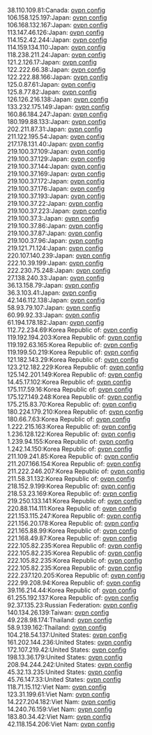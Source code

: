 38.110.109.81:Canada: [ovpn config](vpn/38_110_109_81.ovpn)  
106.158.125.197:Japan: [ovpn config](vpn/106_158_125_197.ovpn)  
106.168.132.167:Japan: [ovpn config](vpn/106_168_132_167.ovpn)  
113.147.46.126:Japan: [ovpn config](vpn/113_147_46_126.ovpn)  
114.152.42.244:Japan: [ovpn config](vpn/114_152_42_244.ovpn)  
114.159.134.110:Japan: [ovpn config](vpn/114_159_134_110.ovpn)  
118.238.211.24:Japan: [ovpn config](vpn/118_238_211_24.ovpn)  
121.2.126.17:Japan: [ovpn config](vpn/121_2_126_17.ovpn)  
122.222.66.38:Japan: [ovpn config](vpn/122_222_66_38.ovpn)  
122.222.88.166:Japan: [ovpn config](vpn/122_222_88_166.ovpn)  
125.0.87.61:Japan: [ovpn config](vpn/125_0_87_61.ovpn)  
125.8.77.82:Japan: [ovpn config](vpn/125_8_77_82.ovpn)  
126.126.216.138:Japan: [ovpn config](vpn/126_126_216_138.ovpn)  
133.232.175.149:Japan: [ovpn config](vpn/133_232_175_149.ovpn)  
160.86.184.247:Japan: [ovpn config](vpn/160_86_184_247.ovpn)  
180.199.88.133:Japan: [ovpn config](vpn/180_199_88_133.ovpn)  
202.211.87.31:Japan: [ovpn config](vpn/202_211_87_31.ovpn)  
211.122.195.54:Japan: [ovpn config](vpn/211_122_195_54.ovpn)  
217.178.131.40:Japan: [ovpn config](vpn/217_178_131_40.ovpn)  
219.100.37.109:Japan: [ovpn config](vpn/219_100_37_109.ovpn)  
219.100.37.129:Japan: [ovpn config](vpn/219_100_37_129.ovpn)  
219.100.37.144:Japan: [ovpn config](vpn/219_100_37_144.ovpn)  
219.100.37.169:Japan: [ovpn config](vpn/219_100_37_169.ovpn)  
219.100.37.172:Japan: [ovpn config](vpn/219_100_37_172.ovpn)  
219.100.37.176:Japan: [ovpn config](vpn/219_100_37_176.ovpn)  
219.100.37.193:Japan: [ovpn config](vpn/219_100_37_193.ovpn)  
219.100.37.22:Japan: [ovpn config](vpn/219_100_37_22.ovpn)  
219.100.37.223:Japan: [ovpn config](vpn/219_100_37_223.ovpn)  
219.100.37.3:Japan: [ovpn config](vpn/219_100_37_3.ovpn)  
219.100.37.86:Japan: [ovpn config](vpn/219_100_37_86.ovpn)  
219.100.37.87:Japan: [ovpn config](vpn/219_100_37_87.ovpn)  
219.100.37.96:Japan: [ovpn config](vpn/219_100_37_96.ovpn)  
219.121.71.124:Japan: [ovpn config](vpn/219_121_71_124.ovpn)  
220.107.140.239:Japan: [ovpn config](vpn/220_107_140_239.ovpn)  
222.10.39.199:Japan: [ovpn config](vpn/222_10_39_199.ovpn)  
222.230.75.248:Japan: [ovpn config](vpn/222_230_75_248.ovpn)  
27.138.240.33:Japan: [ovpn config](vpn/27_138_240_33.ovpn)  
36.13.158.79:Japan: [ovpn config](vpn/36_13_158_79.ovpn)  
36.3.103.41:Japan: [ovpn config](vpn/36_3_103_41.ovpn)  
42.146.112.138:Japan: [ovpn config](vpn/42_146_112_138.ovpn)  
58.93.79.107:Japan: [ovpn config](vpn/58_93_79_107.ovpn)  
60.99.92.33:Japan: [ovpn config](vpn/60_99_92_33.ovpn)  
61.194.178.182:Japan: [ovpn config](vpn/61_194_178_182.ovpn)  
112.72.234.69:Korea Republic of: [ovpn config](vpn/112_72_234_69.ovpn)  
119.192.194.203:Korea Republic of: [ovpn config](vpn/119_192_194_203.ovpn)  
119.192.63.165:Korea Republic of: [ovpn config](vpn/119_192_63_165.ovpn)  
119.199.50.219:Korea Republic of: [ovpn config](vpn/119_199_50_219.ovpn)  
121.182.143.29:Korea Republic of: [ovpn config](vpn/121_182_143_29.ovpn)  
123.212.182.229:Korea Republic of: [ovpn config](vpn/123_212_182_229.ovpn)  
125.142.201.149:Korea Republic of: [ovpn config](vpn/125_142_201_149.ovpn)  
14.45.17.102:Korea Republic of: [ovpn config](vpn/14_45_17_102.ovpn)  
175.117.59.16:Korea Republic of: [ovpn config](vpn/175_117_59_16.ovpn)  
175.127.149.248:Korea Republic of: [ovpn config](vpn/175_127_149_248.ovpn)  
175.215.83.70:Korea Republic of: [ovpn config](vpn/175_215_83_70.ovpn)  
180.224.179.210:Korea Republic of: [ovpn config](vpn/180_224_179_210.ovpn)  
180.66.7.63:Korea Republic of: [ovpn config](vpn/180_66_7_63.ovpn)  
1.222.215.163:Korea Republic of: [ovpn config](vpn/1_222_215_163.ovpn)  
1.236.128.122:Korea Republic of: [ovpn config](vpn/1_236_128_122.ovpn)  
1.239.94.155:Korea Republic of: [ovpn config](vpn/1_239_94_155.ovpn)  
1.242.14.150:Korea Republic of: [ovpn config](vpn/1_242_14_150.ovpn)  
211.109.241.85:Korea Republic of: [ovpn config](vpn/211_109_241_85.ovpn)  
211.207.166.154:Korea Republic of: [ovpn config](vpn/211_207_166_154.ovpn)  
211.222.246.207:Korea Republic of: [ovpn config](vpn/211_222_246_207.ovpn)  
211.58.31.132:Korea Republic of: [ovpn config](vpn/211_58_31_132.ovpn)  
218.152.9.199:Korea Republic of: [ovpn config](vpn/218_152_9_199.ovpn)  
218.53.23.169:Korea Republic of: [ovpn config](vpn/218_53_23_169.ovpn)  
219.250.133.141:Korea Republic of: [ovpn config](vpn/219_250_133_141.ovpn)  
220.88.114.111:Korea Republic of: [ovpn config](vpn/220_88_114_111.ovpn)  
221.153.115.247:Korea Republic of: [ovpn config](vpn/221_153_115_247.ovpn)  
221.156.20.178:Korea Republic of: [ovpn config](vpn/221_156_20_178.ovpn)  
221.165.88.99:Korea Republic of: [ovpn config](vpn/221_165_88_99.ovpn)  
221.168.49.87:Korea Republic of: [ovpn config](vpn/221_168_49_87.ovpn)  
222.105.82.235:Korea Republic of: [ovpn config](vpn/222_105_82_235.ovpn)  
222.105.82.235:Korea Republic of: [ovpn config](vpn/222_105_82_235.ovpn)  
222.105.82.235:Korea Republic of: [ovpn config](vpn/222_105_82_235.ovpn)  
222.105.82.235:Korea Republic of: [ovpn config](vpn/222_105_82_235.ovpn)  
222.237.120.205:Korea Republic of: [ovpn config](vpn/222_237_120_205.ovpn)  
222.99.208.94:Korea Republic of: [ovpn config](vpn/222_99_208_94.ovpn)  
39.116.214.44:Korea Republic of: [ovpn config](vpn/39_116_214_44.ovpn)  
61.255.192.137:Korea Republic of: [ovpn config](vpn/61_255_192_137.ovpn)  
92.37.135.23:Russian Federation: [ovpn config](vpn/92_37_135_23.ovpn)  
140.134.26.139:Taiwan: [ovpn config](vpn/140_134_26_139.ovpn)  
49.228.98.174:Thailand: [ovpn config](vpn/49_228_98_174.ovpn)  
58.9.139.162:Thailand: [ovpn config](vpn/58_9_139_162.ovpn)  
104.218.54.137:United States: [ovpn config](vpn/104_218_54_137.ovpn)  
161.202.144.236:United States: [ovpn config](vpn/161_202_144_236.ovpn)  
172.107.219.42:United States: [ovpn config](vpn/172_107_219_42.ovpn)  
198.13.36.179:United States: [ovpn config](vpn/198_13_36_179.ovpn)  
208.94.244.242:United States: [ovpn config](vpn/208_94_244_242.ovpn)  
45.32.13.235:United States: [ovpn config](vpn/45_32_13_235.ovpn)  
45.76.147.33:United States: [ovpn config](vpn/45_76_147_33.ovpn)  
118.71.15.112:Viet Nam: [ovpn config](vpn/118_71_15_112.ovpn)  
123.31.199.61:Viet Nam: [ovpn config](vpn/123_31_199_61.ovpn)  
14.227.204.182:Viet Nam: [ovpn config](vpn/14_227_204_182.ovpn)  
14.240.76.159:Viet Nam: [ovpn config](vpn/14_240_76_159.ovpn)  
183.80.34.42:Viet Nam: [ovpn config](vpn/183_80_34_42.ovpn)  
42.118.154.206:Viet Nam: [ovpn config](vpn/42_118_154_206.ovpn)  

